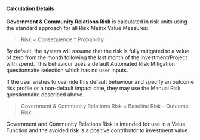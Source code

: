 
#### Calculation Details

**Government & Community Relations Risk** is calculated in risk units using the standard approach for all Risk Matrix Value Measures:

> Risk = Consequence * Probability

By default, the system will assume that the risk is fully mitigated to a value of zero from the month following the last month of the Investment/Project with spend. This behaviour uses a default Automated Risk Mitigation questionnaire selection which has no user inputs.

If the user wishes to override this default behaviour and specify an outcome risk profile or a non-default impact date, they may use the Manual Risk questionnaire described above.

> Government & Community Relations Risk = Baseline Risk - Outcome Risk

Government and Community Relations Risk is intended for use in a Value Function and the avoided risk is a positive contributor to investment value.